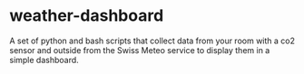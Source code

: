 # weather-dashboard
A set of python and bash scripts that collect data from your room with a co2 sensor and outside from the Swiss Meteo service to display them in a simple dashboard.
